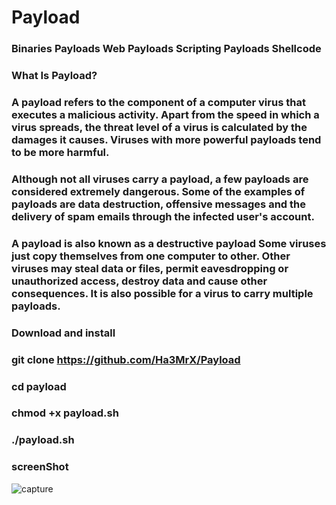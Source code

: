 # Payload
### Binaries Payloads Web Payloads Scripting Payloads Shellcode

### What Is Payload?

### A payload refers to the component of a computer virus that executes a malicious activity. Apart from the speed in which a virus spreads, the threat level of a virus is calculated by the damages it causes. Viruses with more powerful payloads tend to be more harmful.
### Although not all viruses carry a payload, a few payloads are considered extremely dangerous. Some of the examples of payloads are data destruction, offensive messages and the delivery of spam emails through the infected user's account.
### A payload is also known as a destructive payload Some viruses just copy themselves from one computer to other. Other viruses may steal data or files, permit eavesdropping or unauthorized access, destroy data and cause other consequences. It is also possible for a virus to carry multiple payloads.


### Download and install

### git clone https://github.com/Ha3MrX/Payload

### cd payload

### chmod +x payload.sh

### ./payload.sh

### screenShot

![capture](https://user-images.githubusercontent.com/33704360/45164272-cdf31380-b1fa-11e8-8dbd-9a5da3e036fb.PNG)

